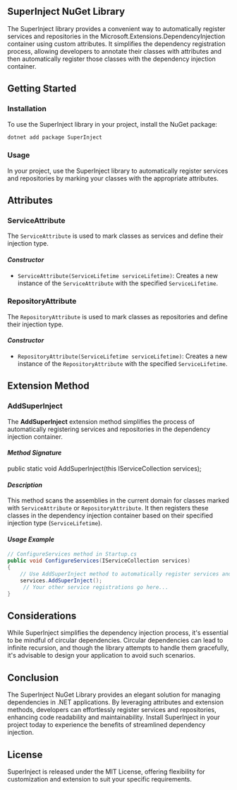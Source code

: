 ## SuperInject NuGet Library

The SuperInject library provides a convenient way to automatically register services and repositories in the Microsoft.Extensions.DependencyInjection container using custom attributes. It simplifies the dependency registration process, allowing developers to annotate their classes with attributes and then automatically register those classes with the dependency injection container.
## Getting Started
### Installation
To use the SuperInject library in your project, install the NuGet package:
```sh
dotnet add package SuperInject 
```
### Usage
In your project, use the SuperInject library to automatically register services and repositories by marking your classes with the appropriate attributes.
## Attributes
### ServiceAttribute
The `ServiceAttribute` is used to mark classes as services and define their injection type.
#### ***Constructor***
- `ServiceAttribute(ServiceLifetime serviceLifetime)`: Creates a new instance of the `ServiceAttribute` with the specified `ServiceLifetime`.
### RepositoryAttribute
The `RepositoryAttribute` is used to mark classes as repositories and define their injection type.
#### ***Constructor***
- `RepositoryAttribute(ServiceLifetime serviceLifetime)`: Creates a new instance of the `RepositoryAttribute` with the specified `ServiceLifetime`.
## Extension Method
### AddSuperInject
The **AddSuperInject** extension method simplifies the process of automatically registering services and repositories in the dependency injection container.
#### ***Method Signature***

public static void AddSuperInject(this IServiceCollection services); 
#### ***Description***
This method scans the assemblies in the current domain for classes marked with `ServiceAttribute` or `RepositoryAttribute`. It then registers these classes in the dependency injection container based on their specified injection type (`ServiceLifetime`).
#### ***Usage Example***
```cs
// ConfigureServices method in Startup.cs
public void ConfigureServices(IServiceCollection services)
{
    // Use AddSuperInject method to automatically register services and repositories
    services.AddSuperInject();
     // Your other service registrations go here...
}
```
## Considerations
While SuperInject simplifies the dependency injection process, it's essential to be mindful of circular dependencies. Circular dependencies can lead to infinite recursion, and though the library attempts to handle them gracefully, it's advisable to design your application to avoid such scenarios.
## Conclusion
The SuperInject NuGet Library provides an elegant solution for managing dependencies in .NET applications. By leveraging attributes and extension methods, developers can effortlessly register services and repositories, enhancing code readability and maintainability. Install SuperInject in your project today to experience the benefits of streamlined dependency injection.
## License
SuperInject is released under the MIT License, offering flexibility for customization and extension to suit your specific requirements.

